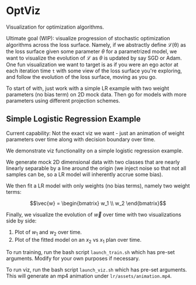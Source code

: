# OptViz
Visualization for optimization algorithms.

Ultimate goal (WIP): visualize progression of stochastic optimization algorithms across the loss
surface. Namely, if we abstractly define $\mathcal{L(\theta)}$ as the loss surface given some parameter
$\theta$ for a parametrized model, we want to visualize the evolution of $\mathcal{L}$ as $\theta$ is updated
by say SGD or Adam. One fun visualization we want to target is as if you were an ego actor at each
iteration time `t` with some view of the loss surface you're exploring, and follow the evolution
of the loss surface, moving as you go.

To start of with, just work with a simple LR example with two weight parameters (no bias term) on
2D mock data. Then go for models with more parameters using different projection schemes.

## Simple Logistic Regression Example
Current capability: Not the exact viz we want - just an animation of weight parameters over time
along with decision boundary over time.

We demonstrate viz functionality on a simple logistic regression example.

We generate mock 2D dimensional data with two classes that are nearly linearly
separable by a line around the origin (we inject noise so that not all samples can be, so a LR model
will inherently accrue some bias).

We then fit a LR model with only weights (no bias terms), namely two weight terms:
```math
\vec{w} = \begin{bmatrix} w_1 \\ w_2 \end{bmatrix}
```

Finally, we visualize the evolution of $\vec{w}$ over time with two visualizations side by side:
1. Plot of $w_1$ and $w_2$ over time.
2. Plot of the fitted model on an $x_2$ vs $x_1$ plan over time.

To run training, run the bash script `launch_train.sh` which has pre-set arguments. Modify for your
own purposes if necessary.

To run viz, run the bash script `launch_viz.sh` which has pre-set arguments. This will generate
an mp4 animation under `lr/assets/animation.mp4`.
